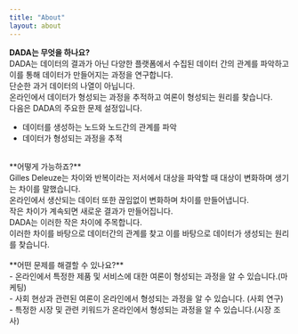 ```yaml
---
title: "About"
layout: about
---
```

**DADA는 무엇을 하나요?**<br>
DADA는 데이터의 결과가 아닌 다양한 플랫폼에서 수집된 데이터 간의 관계를 파악하고 이를 통해 데이터가 만들어지는 과정을 연구합니다. <br>
단순한 과거 데이터의 나열이 아닙니다.<br>
온라인에서 데이터가 형성되는 과정을 추적하고 여론이 형성되는 원리를 찾습니다. <br>
다음은 DADA의 주요한 문제 설정입니다.<br>
- 데이터를 생성하는 노드와 노드간의 관계를 파악
- 데이터가 형성되는 과정을 추적
<br>
**어떻게 가능하죠?**<br>
Gilles Deleuze는 차이와 반복이라는 저서에서 대상을 파악할 때 대상이 변화하며 생기는 차이를 말했습니다. <br>
온라인에서 생산되는 데이터 또한 끊임없이 변화하며 차이를 만들어냅니다. <br>
작은 차이가 계속되면 새로운 결과가 만들어집니다. <br>
DADA는 이러한 작은 차이에 주목합니다.<br>
이러한 차이를 바탕으로 데이터간의 관계를 찾고 이를 바탕으로 데이터가 생성되는 원리를 찾습니다.<br>
<br>
**어떤 문제를 해결할 수 있나요?**<br>
- 온라인에서 특정한 제품 및 서비스에 대한 여론이 형성되는 과정을 알 수 있습니다.(마케팅) <br>
- 사회 현상과 관련된 여론이 온라인에서 형성되는 과정을 알 수 있습니다. (사회 연구)<br>
- 특정한 시장 및 관련 키워드가 온라인에서 형성되는 과정을 알 수 있습니다.(시장 조사)